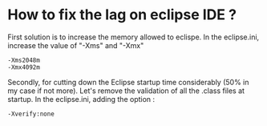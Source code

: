# How to fix the lag on eclipse IDE ?

First solution is to increase the memory allowed to eclispe. In the eclipse.ini, increase the value of "-Xms" and "-Xmx"
```
-Xms2048m
-Xmx4092m
```

Secondly, for cutting down the Eclipse startup time considerably (50% in my case if not more). Let's remove the validation of all the .class files at startup. In the eclipse.ini, adding the option : 
```
-Xverify:none 
```